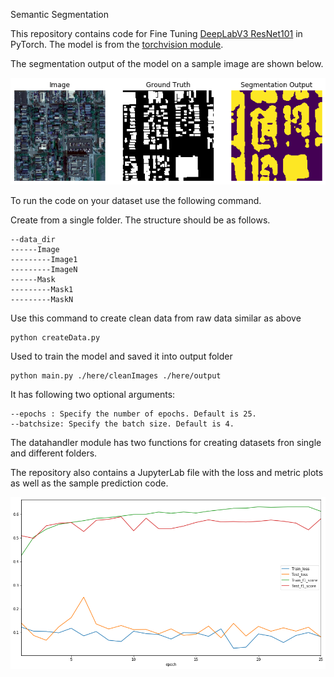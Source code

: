 Semantic Segmentation 

This repository contains code for Fine Tuning [DeepLabV3 ResNet101](https://arxiv.org/abs/1706.05587) in PyTorch. The model is from the [torchvision module](https://pytorch.org/docs/stable/torchvision/models.html#semantic-segmentation).


The segmentation output of the model on a sample image are shown below.

![Sample segmentation output](./here/output/SegmentationOutput.png)

To run the code on your dataset use the following command.


Create from a single folder. The structure should be as follows.
```
--data_dir
------Image
---------Image1
---------ImageN
------Mask
---------Mask1
---------MaskN
```

Use this command to create clean data from raw data similar as above
```
python createData.py 
```

Used to train the model and saved it into output folder
```
python main.py ./here/cleanImages ./here/output
```
It has following two optional arguments:
```
--epochs : Specify the number of epochs. Default is 25.
--batchsize: Specify the batch size. Default is 4.
```
The datahandler module has two functions for creating datasets fron single and different folders.

The repository also contains a JupyterLab file with the loss and metric plots as well as the sample prediction code.

![Model Analysis](./here/output/graph.png)